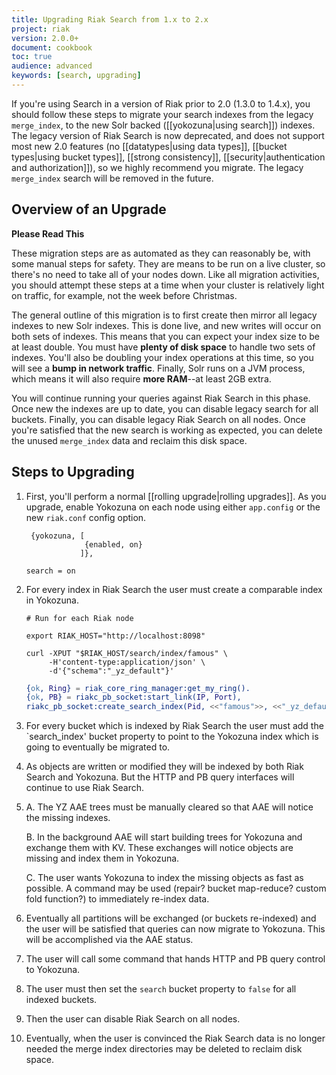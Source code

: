 ```yaml
---
title: Upgrading Riak Search from 1.x to 2.x
project: riak
version: 2.0.0+
document: cookbook
toc: true
audience: advanced
keywords: [search, upgrading]
---
```


If you're using Search in a version of Riak prior to 2.0 (1.3.0 to 1.4.x), you should follow these steps to migrate your search indexes from the legacy `merge_index`, to the new Solr backed ([[yokozuna|using search]]) indexes. The legacy version of Riak Search is now deprecated, and does not support most new 2.0 features (no [[datatypes|using data types]], [[bucket types|using bucket types]], [[strong consistency]], [[security|authentication and authorization]]), so we highly recommend you migrate. The legacy `merge_index` search will be removed in the future.

## Overview of an Upgrade

**Please Read This**

These migration steps are as automated as they can reasonably be, with some manual steps for safety. They are means to be run on a live cluster, so there's no need to take all of your nodes down. Like all migration activities, you should attempt these steps at a time when your cluster is relatively light on traffic, for example, not the week before Christmas.

The general outline of this migration is to first create then mirror all legacy indexes to new Solr indexes. This is done live, and new writes will occur on both sets of indexes. This means that you can expect your index size to be at least double. You must have **plenty of disk space** to handle two sets of indexes. You'll also be doubling your index operations at this time, so you will see a **bump in network traffic**. Finally, Solr runs on a JVM process, which means it will also require **more RAM**--at least 2GB extra.

You will continue running your queries against Riak Search in this phase. Once new the indexes are up to date, you can disable legacy search for all buckets. Finally, you can disable legacy Riak Search on all nodes. Once you're satisfied that the new search is working as expected, you can delete the unused `merge_index` data and reclaim this disk space.

## Steps to Upgrading

1. First, you'll perform a normal [[rolling upgrade|rolling upgrades]]. As you upgrade, enable Yokozuna on each node using either `app.config` or the new `riak.conf` config option.

    ```appconfig
     {yokozuna, [
                 {enabled, on}
                ]},
    ```
    ```riakconf
    search = on
    ```

2. For every index in Riak Search the user must create a comparable index in Yokozuna.

    ```curl
    # Run for each Riak node

    export RIAK_HOST="http://localhost:8098"

    curl -XPUT "$RIAK_HOST/search/index/famous" \
         -H'content-type:application/json' \
         -d'{"schema":"_yz_default"}'
    ```
    ```erlang
    {ok, Ring} = riak_core_ring_manager:get_my_ring().
    {ok, PB} = riakc_pb_socket:start_link(IP, Port),
    riakc_pb_socket:create_search_index(Pid, <<"famous">>, <<"_yz_default">>, []),
    ```


3. For every bucket which is indexed by Riak Search the user must add the `search_index' bucket property to point to the Yokozuna index which is going to eventually be migrated to.

4. As objects are written or modified they will be indexed by both Riak Search and Yokozuna.  But the HTTP and PB query interfaces will continue to use Riak Search.

5.  A. The YZ AAE trees must be manually cleared so that AAE will notice the missing indexes.

    B. In the background AAE will start building trees for Yokozuna and exchange them with KV.  These exchanges will notice objects are missing and index them in Yokozuna.

    C. The user wants Yokozuna to index the missing objects as fast as possible.  A command may be used (repair? bucket map-reduce? custom fold function?) to immediately re-index data.

6. Eventually all partitions will be exchanged (or buckets re-indexed) and the user will be satisfied that queries can now migrate to Yokozuna.  This will be accomplished via the AAE status.

7. The user will call some command that hands HTTP and PB query control to Yokozuna.

8. The user must then set the `search` bucket property to `false` for all indexed buckets.

9. Then the user can disable Riak Search on all nodes.

10. Eventually, when the user is convinced the Riak Search data is no longer needed the merge index directories may be deleted to reclaim disk space.
